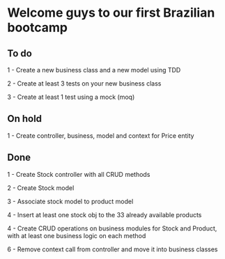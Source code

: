 # Welcome guys to our first Brazilian bootcamp

## To do

1 - Create a new business class and a new model using TDD

2 - Create at least 3 tests on your new business class

3 - Create at least 1 test using a mock (moq)

## On hold

1 - Create controller, business, model and context for Price entity

## Done

1 - Create Stock controller with all CRUD methods

2 - Create Stock model

3 - Associate stock model to product model

4 - Insert at least one stock obj to the 33 already available products

4 - Create CRUD operations on business modules for Stock and Product, with at least one business logic on each method

6 - Remove context call from controller and move it into business classes
